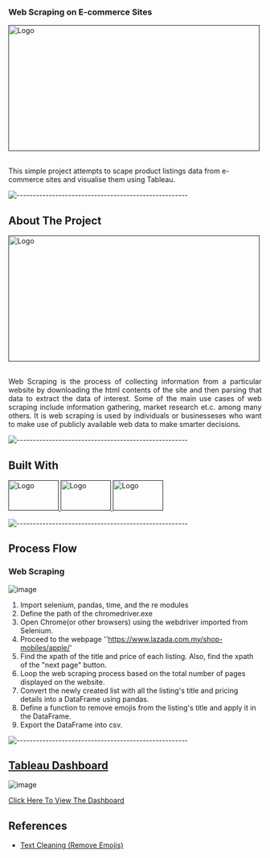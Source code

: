 
<!-- PROJECT SHIELDS -->
<!--
*** I'm using markdown "reference style" links for readability.
*** Reference links a![Figure_1](https://user-images.githubusercontent.com/97498951/211147586-8bb7a7e3-88b6-477a-835e-0df8c9e8b3b6.png)
re enclosed in brackets [ ] instead of parentheses ( ).
*** See the bottom of this document for the declaration of the reference variables
*** for contributors-url, forks-url, etc. This is an optional, concise syntax you may use.
*** https://www.markdownguide.org/basic-syntax/#reference-style-links
-->

  <h3

## <p> Web Scraping on E-commerce Sites</p>

<!-- PROJECT LOGO -->

<div align="left">
  <a href="">
    <img src="https://miro.medium.com/max/1400/1*1QcqrOoDE1rKa0NTp1iEtw.png" alt="Logo" width="500" height="250">
  </a>
  </div>
  
  
  <br />
  <p align="left">
   This simple project attempts to scape product listings data from e-commerce sites and visualise them using Tableau.
    <br />
   
  </p>




![-----------------------------------------------------](https://raw.githubusercontent.com/andreasbm/readme/master/assets/lines/rainbow.png)
<!-- ABOUT THE PROJECT -->
## About The Project
                         
<div align="">
  <a href="">
    <img src="https://res.cloudinary.com/dyd911kmh/image/upload/f_auto,q_auto:best/v1587503051/web1_jpfixv.png" alt="Logo" width="500" height="250">
  </a>

<br />
  <br />
<p align="justify">Web Scraping is the process of collecting information from a particular website by downloading the html contents of the site and then parsing that data to extract the data of interest. Some of the main use cases of web scraping include information gathering, market research et.c. among many others. It is web scraping is used by individuals or businesseses who want to make use of publicly available web data to make smarter decisions.

![-----------------------------------------------------](https://raw.githubusercontent.com/andreasbm/readme/master/assets/lines/rainbow.png)


## Built With
<div align="">
  <a href="">
    <img src="https://www.devopsschool.com/blog/wp-content/uploads/2022/03/Python-01-2.png" alt="Logo" width="100" height="60">
     <img src="https://crackerzin.com/wp-content/uploads/2020/05/tableau.png" alt="Logo" width="100" height="60">
    <img src="https://blog.knoldus.com/wp-content/uploads/2021/03/selenium.png" alt="Logo" width="100" height="60">
  </a>
  


![-----------------------------------------------------](https://raw.githubusercontent.com/andreasbm/readme/master/assets/lines/rainbow.png)
## Process Flow 
### Web Scraping

![image](https://user-images.githubusercontent.com/97498951/216298637-bcb187f8-96ad-48f1-8fbe-768857552f5e.png)

   1. Import selenium, pandas, time, and the re modules
   2. Define the path of the chromedriver.exe
   3. Open Chrome(or other browsers) using the webdriver imported from Selenium.
   4. Proceed to the webpage ''https://www.lazada.com.my/shop-mobiles/apple/'
   5. Find the xpath of the title and price of each listing. Also, find the xpath of the "next page" button.
   6. Loop the web scraping process based on the total number of pages displayed on the website.
   7. Convert the newly created list with all the listing's title and pricing details into a DataFrame using pandas.
   8. Define a function to remove emojis from the listing's title and apply it in the DataFrame.
   9. Export the DataFrame into csv.
  
![-----------------------------------------------------](https://raw.githubusercontent.com/andreasbm/readme/master/assets/lines/rainbow.png)

## [Tableau Dashboard](https://public.tableau.com/app/profile/zhiming/viz/IphoneListingsonLazada/Dashboard1?publish=yes)

![image](https://user-images.githubusercontent.com/97498951/216310882-0122d036-5907-4866-a6c6-80eb2af52229.png)

[ Click Here To View The Dashboard ](https://public.tableau.com/app/profile/zhiming/viz/IphoneListingsonLazada/Dashboard1?publish=yes)

<!-- References -->
## References 
* [Text Cleaning (Remove Emojis) ](https://gist.github.com/slowkow/7a7f61f495e3dbb7e3d767f97bd7304b)



<!-- MARKDOWN LINKS & IMAGES -->
<!-- https://www.markdownguide.org/basic-syntax/#reference-style-links -->
[contributors-shield]: https://img.shields.io/github/contributors/othneildrew/Best-README-Template.svg?style=for-the-badge
[contributors-url]: https://github.com/othneildrew/Best-README-Template/graphs/contributors
[forks-shield]: https://img.shields.io/github/forks/othneildrew/Best-README-Template.svg?style=for-the-badge
[forks-url]: https://github.com/othneildrew/Best-README-Template/network/members
[stars-shield]: https://img.shields.io/github/stars/othneildrew/Best-README-Template.svg?style=for-the-badge
[stars-url]: https://github.com/othneildrew/Best-README-Template/stargazers
[issues-shield]: https://img.shields.io/github/issues/othneildrew/Best-README-Template.svg?style=for-the-badge
[issues-url]: https://github.com/othneildrew/Best-README-Template/issues
[license-shield]: https://img.shields.io/github/license/othneildrew/Best-README-Template.svg?style=for-the-badge
[license-url]: https://github.com/othneildrew/Best-README-Template/blob/master/LICENSE.txt
[linkedin-shield]: https://img.shields.io/badge/-LinkedIn-black.svg?style=for-the-badge&logo=linkedin&colorB=555
[linkedin-url]: https://linkedin.com/in/othneildrew
[product-screenshot]: images/screenshot.png
[Next.js]: https://img.shields.io/badge/next.js-000000?style=for-the-badge&logo=nextdotjs&logoColor=white
[Next-url]: https://nextjs.org/
[React.js]: https://img.shields.io/badge/React-20232A?style=for-the-badge&logo=react&logoColor=61DAFB
[React-url]: https://reactjs.org/
[Vue.js]: https://img.shields.io/badge/Vue.js-35495E?style=for-the-badge&logo=vuedotjs&logoColor=4FC08D
[Vue-url]: https://vuejs.org/
[Angular.io]: https://img.shields.io/badge/Angular-DD0031?style=for-the-badge&logo=angular&logoColor=white
[Angular-url]: https://angular.io/
[Svelte.dev]: https://img.shields.io/badge/Svelte-4A4A55?style=for-the-badge&logo=svelte&logoColor=FF3E00
[Svelte-url]: https://svelte.dev/
[Laravel.com]: https://img.shields.io/badge/Laravel-FF2D20?style=for-the-badge&logo=laravel&logoColor=white
[Laravel-url]: https://laravel.com
[Bootstrap.com]: https://img.shields.io/badge/Bootstrap-563D7C?style=for-the-badge&logo=bootstrap&logoColor=white
[Bootstrap-url]: https://getbootstrap.com
[JQuery.com]: https://img.shields.io/badge/jQuery-0769AD?style=for-the-badge&logo=jquery&logoColor=white
[JQuery-url]: https://jquery.com 
[Python]: https://1000logos.net/wp-content/uploads/2020/08/Python-Logo.jpg


